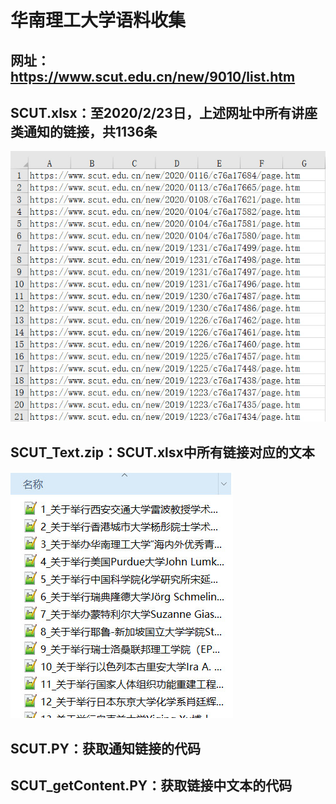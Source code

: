 # 华南理工大学语料收集
## 网址：https://www.scut.edu.cn/new/9010/list.htm
## SCUT.xlsx：至2020/2/23日，上述网址中所有讲座类通知的链接，共1136条
![Image text](https://github.com/JJYDXFS/little-innovation/blob/master/Text_Materials/Website/SCUT/img/SCUT.jpg?raw=true)
## SCUT_Text.zip：SCUT.xlsx中所有链接对应的文本
![Image text](https://github.com/JJYDXFS/little-innovation/blob/master/Text_Materials/Website/SCUT/img/SCUT_content.jpg?raw=true)
## SCUT.PY：获取通知链接的代码
## SCUT_getContent.PY：获取链接中文本的代码
